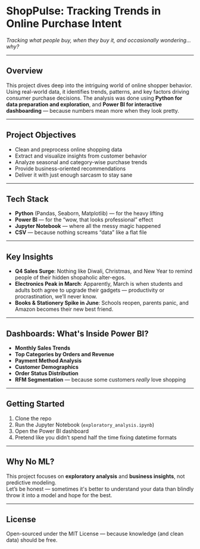 # ShopPulse: Tracking Trends in Online Purchase Intent  
*Tracking what people buy, when they buy it, and occasionally wondering... why?*

---

## **Overview**

This project dives deep into the intriguing world of online shopper behavior. Using real-world data, it identifies trends, patterns, and key factors driving consumer purchase decisions. The analysis was done using **Python for data preparation and exploration**, and **Power BI for interactive dashboarding** — because numbers mean more when they look pretty.

---

## **Project Objectives**

- Clean and preprocess online shopping data  
- Extract and visualize insights from customer behavior  
- Analyze seasonal and category-wise purchase trends  
- Provide business-oriented recommendations  
- Deliver it with just enough sarcasm to stay sane

---

## **Tech Stack**

- **Python** (Pandas, Seaborn, Matplotlib) — for the heavy lifting  
- **Power BI** — for the “wow, that looks professional” effect  
- **Jupyter Notebook** — where all the messy magic happened  
- **CSV** — because nothing screams “data” like a flat file

---

## **Key Insights**

- **Q4 Sales Surge**: Nothing like Diwali, Christmas, and New Year to remind people of their hidden shopaholic alter-egos.  
- **Electronics Peak in March**: Apparently, March is when students and adults both agree to upgrade their gadgets — productivity or procrastination, we’ll never know.  
- **Books & Stationery Spike in June**: Schools reopen, parents panic, and Amazon becomes their new best friend.

---

## **Dashboards: What's Inside Power BI?**

- **Monthly Sales Trends**  
- **Top Categories by Orders and Revenue**  
- **Payment Method Analysis**  
- **Customer Demographics**  
- **Order Status Distribution**  
- **RFM Segmentation** — because some customers *really* love shopping

---


## **Getting Started**

1. Clone the repo  
2. Run the Jupyter Notebook (`exploratory_analysis.ipynb`)  
3. Open the Power BI dashboard  
4. Pretend like you didn’t spend half the time fixing datetime formats

---

## **Why No ML?**

This project focuses on **exploratory analysis** and **business insights**, not predictive modeling.  
Let’s be honest — sometimes it's better to understand your data than blindly throw it into a model and hope for the best.

---

## **License**

Open-sourced under the MIT License — because knowledge (and clean data) should be free.
